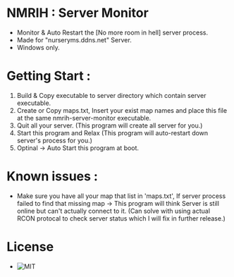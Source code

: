 # NMRIH : Server Monitor
- Monitor & Auto Restart the [No more room in hell] server process.
- Made for "nurseryms.ddns.net" Server.
- Windows only.

# Getting Start :
1) Build & Copy executable to server directory which contain server executable.
2) Create or Copy maps.txt, Insert your exist map names and place this file at the same nmrih-server-monitor executable.
3) Quit all your server. (This program will create all server for you.)
4) Start this program and Relax (This program will auto-restart down server's process for you.)
5) Optinal -> Auto Start this program at boot.

# Known issues :
- Make sure you have all your map that list in 'maps.txt', If server process failed to find that missing map -> This program will think Server is still online but can't actually connect to it. (Can solve with using actual RCON protocal to check server status which I will fix in further release.)

# License
- ![MIT](LICENSE)

